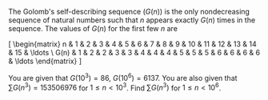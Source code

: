 The Golomb's self-describing sequence $(G(n))$ is the only nondecreasing sequence of natural numbers such that $n$ appears exactly $G(n)$ times in the sequence. The values of $G(n)$ for the first few $n$ are

\[
\begin{matrix}
n & 1 & 2 & 3 & 4 & 5 & 6 & 7 & 8 & 9 & 10 & 11 & 12 & 13 & 14 & 15 & \ldots \\
G(n) & 1 & 2 & 2 & 3 & 3 & 4 & 4 & 4 & 5 & 5 & 5 & 6 & 6 & 6 & 6 & \ldots
\end{matrix}
\]

You are given that $G(10^3) = 86$, $G(10^6) = 6137$.
You are also given that $\sum G(n^3) = 153506976$ for $1 \le n \lt 10^3$.
Find $\sum G(n^3)$ for $1 \le n \lt 10^6$.